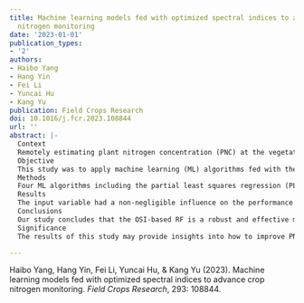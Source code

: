 ```yaml
---
title: Machine learning models fed with optimized spectral indices to advance crop
  nitrogen monitoring
date: '2023-01-01'
publication_types:
- '2'
authors:
- Haibo Yang
- Hang Yin
- Fei Li
- Yuncai Hu
- Kang Yu
publication: Field Crops Research
doi: 10.1016/j.fcr.2023.108844
url: ''
abstract: |-
  Context
  Remotely estimating plant nitrogen concentration (PNC) at the vegetative growth stage plays a crucial role in the precision N management of field crops. However, the great challenges still remain on how to overcome the impact of canopy structure variation and the ‘N-dilution’ effect on the accuracy of PNC assessment using spectral indices (SIs).
  Objective
  This study was to apply machine learning (ML) algorithms fed with the optimized spectral indices (OSI), sensitive spectral bands (SSB), and full-spectrum (FS) to improve the prediction accuracy of PNC in critical vegetative growth stages of wheat, maize, rice, potato and the across crops.
  Methods
  Four ML algorithms including the partial least squares regression (PLSR), random forest (RF), support vector regression (SVR), and artificial neural network (ANN) were compared for their efficacies in predicting PNC from ten field trials in different locations from 2005 to 2016.
  Results
  The input variable had a non-negligible influence on the performance of ML models. The OSI was the most efficient input variable for the tested ML algorithms in predicting PNC. The OSI-based RF models showed consistent outperformance compared to other models regardless of crops. The coefficient of determination (R2) was 0.51˗0.85 and the root means square error (RMSE) was 0.15\% ˗ 0.34\% in the experimental validation datasets. By choosing PNC-related spectral features across crops, the OSI-based RF models increased prediction accuracy by 10–31\% compared with the best OSI-simple regression models, which was because the OSI-based RF models may be independent of canopy structure or the "N-dilution" impact. The simulated datasets based on the PROSAIL model and satellite multispectral bands further validated the results.
  Conclusions
  Our study concludes that the OSI-based RF is a robust and effective model to predict crop PNC at the vegetative growth stage.
  Significance
  The results of this study may provide insights into how to improve PNC assessment using the OSI-based RF models and deploy ML-based N recommendation models in the next generation of crop sensors.

---
```


Haibo Yang, Hang Yin, Fei Li, Yuncai Hu, & Kang Yu (2023). Machine learning models fed with optimized spectral indices to advance crop nitrogen monitoring. *Field Crops Research*, 293: 108844.
